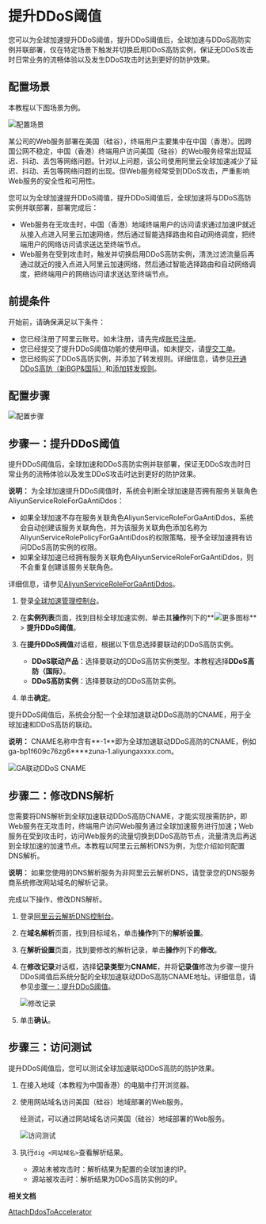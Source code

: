# 提升DDoS阈值

您可以为全球加速提升DDoS阈值，提升DDoS阈值后，全球加速与DDoS高防实例并联部署，仅在特定场景下触发并切换启用DDoS高防实例，保证无DDoS攻击时日常业务的流畅体验以及发生DDoS攻击时达到更好的防护效果。

## 配置场景

本教程以下图场景为例。

![配置场景](https://static-aliyun-doc.oss-cn-hangzhou.aliyuncs.com/assets/img/zh-CN/5422443061/p176056.png)

某公司的Web服务部署在美国（硅谷），终端用户主要集中在中国（香港）。因跨国公网不稳定，中国（香港）终端用户访问美国（硅谷）的Web服务经常出现延迟、抖动、丢包等网络问题。针对以上问题，该公司使用阿里云全球加速减少了延迟、抖动、丢包等网络问题的出现。但Web服务经常受到DDoS攻击，严重影响Web服务的安全性和可用性。

您可以为全球加速提升DDoS阈值，提升DDoS阈值后，全球加速将与DDoS高防实例并联部署，部署完成后：

-   Web服务在无攻击时，中国（香港）地域终端用户的访问请求通过加速IP就近从接入点进入阿里云加速网络，然后通过智能选择路由和自动网络调度，把终端用户的网络访问请求送达至终端节点。
-   Web服务在受到攻击时，触发并切换启用DDoS高防实例，清洗过滤流量后再通过就近的接入点进入阿里云加速网络，然后通过智能选择路由和自动网络调度，把终端用户的网络访问请求送达至终端节点。

## 前提条件

开始前，请确保满足以下条件：

-   您已经注册了阿里云账号。如未注册，请先完成[账号注册](https://account.aliyun.com/register/register.htm)。
-   您已经提交了提升DDoS阈值功能的使用申请。如未提交，请[提交工单](https://selfservice.console.aliyun.com/ticket/category/ga/today)。
-   您已经购买了DDoS高防实例，并添加了转发规则。详细信息，请参见[开通DDoS高防（新BGP&国际）](/cn.zh-CN/DDoS高防（新BGP&国际）用户指南/开通DDoS高防（新BGP&国际）.md)和[添加转发规则](/cn.zh-CN/DDoS高防（新BGP&国际）用户指南/快速入门/防护网站业务/步骤1：添加网站业务转发规则.md)。

## 配置步骤

![配置步骤](https://static-aliyun-doc.oss-cn-hangzhou.aliyuncs.com/assets/img/zh-CN/6284963061/p176347.png)

## 步骤一：提升DDoS阈值

提升DDoS阈值后，全球加速和DDoS高防实例并联部署，保证无DDoS攻击时日常业务的流畅体验以及发生DDoS攻击时达到更好的防护效果。

**说明：** 为全球加速提升DDoS阈值时，系统会判断全球加速是否拥有服务关联角色AliyunServiceRoleForGaAntiDdos：

-   如果全球加速不存在服务关联角色AliyunServiceRoleForGaAntiDdos，系统会自动创建该服务关联角色，并为该服务关联角色添加名称为AliyunServiceRolePolicyForGaAntiDdos的权限策略，授予全球加速拥有访问DDoS高防实例的权限。
-   如果全球加速已经拥有服务关联角色AliyunServiceRoleForGaAntiDdos，则不会重复创建该服务关联角色。

详细信息，请参见[AliyunServiceRoleForGaAntiDdos]()。

1.  登录[全球加速管理控制台](https://ga.console.aliyun.com/list)。

2.  在**实例列表**页面，找到目标全球加速实例，单击其**操作**列下的**![更多图标](https://static-aliyun-doc.oss-cn-hangzhou.aliyuncs.com/assets/img/zh-CN/1089063061/p176188.png)** \> **提升DDoS阈值**。

3.  在**提升DDoS阀值**对话框，根据以下信息选择要联动的DDoS高防实例。

    -   **DDoS联动产品**：选择要联动的DDoS高防实例类型。本教程选择**DDoS高防（国际）**。
    -   **DDoS高防实例**：选择要联动的DDoS高防实例。
4.  单击**确定**。


提升DDoS阈值后，系统会分配一个全球加速联动DDoS高防的CNAME，用于全球加速和DDoS高防的联动。

**说明：** CNAME名称中含有**-1**即为全球加速联动DDoS高防的CNAME，例如ga-bp1f609c76zg6\*\*\*\*zuna-1.aliyungaxxxx.com。

![GA联动DDoS CNAME](https://static-aliyun-doc.oss-cn-hangzhou.aliyuncs.com/assets/img/zh-CN/4527863061/p176319.png)

## 步骤二：修改DNS解析

您需要将DNS解析到全球加速联动DDoS高防CNAME，才能实现按需防护，即Web服务在无攻击时，终端用户访问Web服务通过全球加速服务进行加速；Web服务在受到攻击时，访问Web服务的流量切换到DDoS高防节点，流量清洗后再送到全球加速的加速节点。本教程以阿里云云解析DNS为例，为您介绍如何配置DNS解析。

**说明：** 如果您使用的DNS解析服务为非阿里云云解析DNS，请登录您的DNS服务商系统修改网站域名的解析记录。

完成以下操作，修改DNS解析。

1.  登录[阿里云云解析DNS控制台](https://dns.console.aliyun.com)。

2.  在**域名解析**页面，找到目标域名，单击**操作**列下的**解析设置**。

3.  在**解析设置**页面，找到要修改的解析记录，单击**操作**列下的**修改**。

4.  在**修改记录**对话框，选择**记录类型**为**CNAME**，并将**记录值**修改为步骤一提升DDoS阈值后系统分配的全球加速联动DDoS高防CNAME地址。详细信息，请参见[步骤一：提升DDoS阈值](#section_896_4vs_whu)。

    ![修改记录](https://static-aliyun-doc.oss-cn-hangzhou.aliyuncs.com/assets/img/zh-CN/9472029951/p135152.png)

5.  单击**确认**。


## 步骤三：访问测试

提升DDoS阈值后，您可以测试全球加速联动DDoS高防的防护效果。

1.  在接入地域（本教程为中国香港）的电脑中打开浏览器。

2.  使用网站域名访问美国（硅谷）地域部署的Web服务。

    经测试，可以通过网站域名访问美国（硅谷）地域部署的Web服务。

    ![访问测试](https://static-aliyun-doc.oss-cn-hangzhou.aliyuncs.com/assets/img/zh-CN/4405588951/p96014.png)

3.  执行`dig <网站域名>`查看解析结果。

    -   源站未被攻击时：解析结果为配置的全球加速的IP。
    -   源站被攻击时：解析结果为DDoS高防实例的IP。

**相关文档**  


[AttachDdosToAccelerator](/cn.zh-CN/API参考/全球加速实例/AttachDdosToAccelerator.md)

